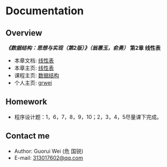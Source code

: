 # Documentation

## Overview

_**《数据结构：思想与实现（第2版）》（翁惠玉，俞勇）**_ **第2章 线性表**

- 本章文档: [线性表](https://grwei.github.io/data-structure-homework/DS_Ch2/doc/html/index.html)
- 本章主页: [线性表](https://grwei.github.io/data-structure-homework/DS_Ch2/)
- 课程主页: [数据结构](https://grwei.github.io/data-structure-homework/)
- 个人主页: [grwei](https://grwei.github.io/)

## Homework

- 程序设计题：1，6，7，8，9，10；2，3，4，5尽量课下完成。

## Contact me

- Author: Guorui Wei (危 国锐)
- E-mail: 313017602@qq.com

